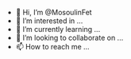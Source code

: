 - 👋 Hi, I’m @MosoulinFet
- 👀 I’m interested in ...
- 🌱 I’m currently learning ...
- 💞️ I’m looking to collaborate on ...
- 📫 How to reach me ...

<!---
MosoulinFet/MosoulinFet is a ✨ special ✨ repository because its `README.md` (this file) appears on your GitHub profile.
You can click the Preview link to take a look at your changes.
--->
